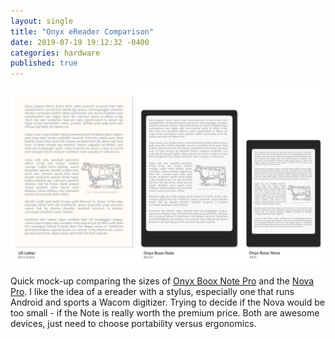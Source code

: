 ```yaml
---
layout: single
title: "Onyx eReader Comparison"
date: 2019-07-19 19:12:32 -0400
categories: hardware
published: true
---
```


![Image](/images/2019-07-19.jpg)

Quick mock-up comparing the sizes of [Onyx Boox Note Pro](https://amzn.to/2JQMQSR) and the [Nova Pro](https://amzn.to/2JRlFHF). I like the idea of a ereader with a stylus, especially one that runs Android and sports a Wacom digitizer. Trying to decide if the Nova would be too small - if the Note is really worth the premium price. Both are awesome devices, just need to choose portability versus ergonomics.